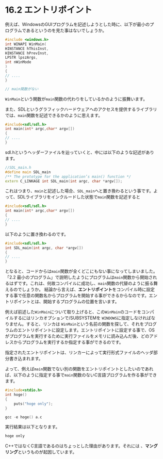 # 16.2 エントリポイント

例えば、WindowsのGUIプログラムを記述しようとした時に、以下が最小のプログラムであるというのを見た事はないでしょうか。
```cpp
#include <windows.h>
int WINAPI WinMain(
HINSTANCE hThisInst,
HINSTANCE hPrevInst,
LPSTR lpszArgs,
int nWinMode
)
{
// ....
}

// main関数がない
```
`WinMain`という関数が`main`関数の代わりをしているかのように振舞います。

また、SDLというグラフィックハードウェアへのアクセスを提供するライブラリでは、`main`関数を記述できるかのように思えます。
```cpp
#include<sdl/sdl.h>
int main(int* argc,char* argv[])
{
// ....
}
```
sdl.hというヘッダーファイルを辿っていくと、中には以下のような記述があります。
```cpp
//SDL_main.h
#define main SDL_main
/** The prototype for the application’s main() function */
extern C_LINKAGE int SDL_main(int argc, char *argv[]);
```
これはつまり、`main`と記述した場合、`SDL_main`へと置き換わるという事です。よって、SDLライブラリをインクルードした状態で`main`関数を記述すると
```cpp
#include<sdl/sdl.h>
int main(int* argc,char* argv[])
{
// ....
}
```
以下のように置き換わるのです。
```cpp
#include<sdl/sdl.h>
int SDL_main(int argc, char *argv[])
{
// ....
}
```
となると、コードからは`main`関数が全くどこにもない事になってしまいました。「2.2 最小のプログラム」で説明したようにプログラムは`main`関数から開始されるはずです。これは、何故コンパイルに成功し、`main`関数の代替のように振る舞えるのでしょうか。
結論から言えば、**エントリポイント**をコンパイル時に設定する事で任意の関数名からプログラムを開始する事ができるからなのです。エントリポイントとは、開始するプログラムの位置を言います。

例えば前述した`WinMain`について取り上げると、この`WinMain`のコードをコンパイルするにはリンカオプションで/SUBSYSTEMを `WINDOWS`に指定しなければなりません。すると、リンカは `WinMain`という名前の関数を探して、それをプログラムのエントリポイントに設定します。エントリポイントに設定する事で、OSがプログラムを実行するために実行ファイルをメモリに読み込んだ後、どのアドレスからプログラムを実行するか指定する事ができるのです。

指定されたエントリポイントは、リンカーによって実行形式ファイルのヘッダ部分書き込まれます。

よって、例えば`main`関数でない別の関数をエントリポイントとしたいのであれば、以下のように指定する事で`main`関数のないC言語プログラムを作る事ができます。
```cpp
#include<stdio.h>
int hoge()
{
	puts("hoge only");
}
```
```cpp
gcc -e hoge() a.c
```
実行結果は以下となります。
```cpp
hoge only
```
C++ではなくC言語であるのはちょっとした理由があります。それには
、**マングリング**というものが起因しています。